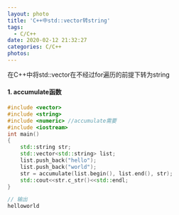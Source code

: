 ```yaml
---
layout: photo
title: 'C++中std::vector转string'
tags:
  - C/C++
date: 2020-02-12 21:32:27
categories: C/C++
photos:
---
```

在C++中将std::vector<string>在不经过for遍历的前提下转为string
<!--more-->
#### 1. accumulate函数
```c++
#include <vector>
#include <string>
#include <numeric> //accumulate需要
#include <iostream>
int main()
{
    std::string str;
    std::vector<std::string> list;
    list.push_back("hello");
    list.push_back("world");
    str = accumulate(list.begin(), list.end(), str);
    std::cout<<str.c_str()<<std::endl;
}

// 输出
helloworld
```

